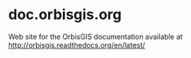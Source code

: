 # doc.orbisgis.org
Web site for the OrbisGIS documentation available at http://orbisgis.readthedocs.org/en/latest/
